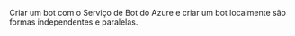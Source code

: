 Criar um bot com o Serviço de Bot do Azure e criar um bot localmente são formas independentes e paralelas.